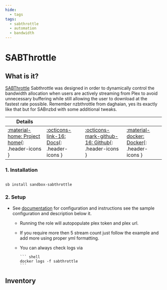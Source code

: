 ```yaml
---
hide:
  - tags
tags:
  - sabthrottle
  - automation
  - bandwidth
---
```


# SABThrottle

## What is it?

[SABThrottle](https://github.com/8a8al00ey/sabthrottle) Sabthrottle was designed in order to dynamically control the bandwidth allocation when users are actively streaming from Plex to avoid unnecessary buffering while still allowing the user to download at the fastest rate possible. Remember nzbthrottle from daghaian, yes its exactly like that but for SABnzbd with some additional tweaks.

| Details     |             |             |             |
|-------------|-------------|-------------|-------------|
| [:material-home: Project home](https://github.com/8a8al00ey/sabthrottle){: .header-icons } | [:octicons-link-16: Docs](https://github.com/8a8al00ey/sabthrottle#installation){: .header-icons } | [:octicons-mark-github-16: Github](https://github.com/8a8al00ey/sabthrottle){: .header-icons } | [:material-docker: Docker](https://hub.docker.com/r/8a8al00ey/sabthrottle){: .header-icons }|

### 1. Installation

``` shell

sb install sandbox-sabthrottle

```

### 2. Setup

- See [documentation](https://github.com/8a8al00ey/sabthrottle#installation) for configuration and instructions see the sample configuration and description below it.

  - Running the role will autopopulate plex token and plex url.
  - If you require more then 5 stream count just follow the example and add more using proper yml formatting.
  - You can always check logs via

        ``` shell
        docker logs -f sabthrottle
        ```

## Inventory
<!-- BEGIN SALTBOX MANAGED VARIABLES SECTION -->
<!-- END SALTBOX MANAGED VARIABLES SECTION -->
